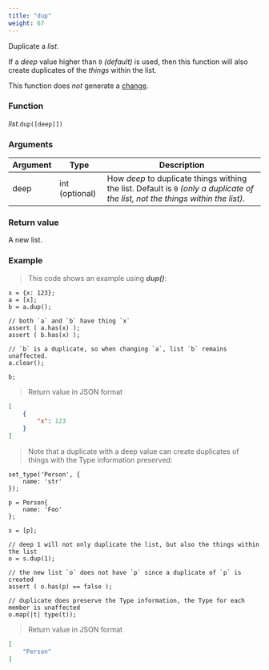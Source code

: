 ```yaml
---
title: "dup"
weight: 67
---
```


Duplicate a *list*.

If a *deep* value higher than `0` *(default)* is used, then this function will also create duplicates of the *things* within the list.

This function does *not* generate a [change](../../../overview/changes).

### Function

*list*.`dup([deep]])`

### Arguments

Argument | Type | Description
-------- | ---- | -----------
deep | int (optional) | How *deep* to duplicate things withing the list. Default is `0` *(only a duplicate of the list, not the things within the list)*.

### Return value

A new list.

### Example

> This code shows an example using ***dup()***:

```thingsdb,json_response
x = {x: 123};
a = [x];
b = a.dup();

// both `a` and `b` have thing `x`
assert ( a.has(x) );
assert ( b.has(x) );

// `b` is a duplicate, so when changing `a`, list `b` remains unaffected.
a.clear();

b;
```

> Return value in JSON format

```json
[
    {
        "x": 123
    }
]
```

> Note that a duplicate with a deep value can create duplicates of things with the Type information preserved:

```thingsdb,json_response
set_type('Person', {
    name: 'str'
});

p = Person{
    name: 'Foo'
};

s = [p];

// deep 1 will not only duplicate the list, but also the things within the list
o = s.dup(1);

// the new list `o` does not have `p` since a duplicate of `p` is created
assert ( o.has(p) == false );

// duplicate does preserve the Type information, the Type for each member is unaffected
o.map(|t| type(t));
```

> Return value in JSON format

```json
[
    "Person"
]
```

